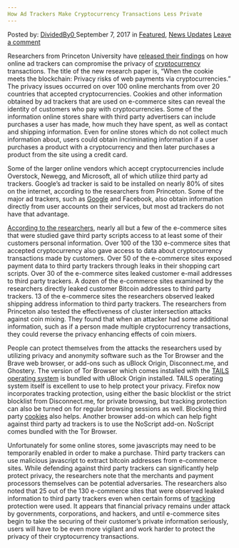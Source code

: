 ```yaml
---
How Ad Trackers Make Cryptocurrency Transactions Less Private
---
```

<article class="post-listing post-22424 post type-post status-publish format-standard has-post-thumbnail hentry category-deepdot-news category-news-updates tag-ad tag-cryptocurrency tag-private tag-trackers tag-transactions">
    <div class="post-inner">
        <span>Posted by: <a href="https://www.deepdotweb.com/author/dividedby0/" title="">DividedBy0 </a></span>
    <span>September 7, 2017</span>
    <span>in <a href="https://www.deepdotweb.com/category/deepdot-news/" rel="category tag">Featured</a>, <a href="https://www.deepdotweb.com/category/news-updates/" rel="category tag">News Updates</a></span>
    <span><a href="https://www.deepdotweb.com/2017/09/07/ad-trackers-make-cryptocurrency-transactions-less-private/#respond">Leave a comment</a></span>
    </p>
    <div class="clear"></div>
    <div class="entry">
    <p>Researchers from Princeton University have <a href="https://arxiv.org/pdf/1708.04748.pdf">released their findings</a> on how online ad trackers can compromise the privacy of <a href="https://www.deepdotweb.com/tag/cryptocurrency/">cryptocurrency</a> transactions. The title of the new research paper is, “When the cookie meets the blockchain: Privacy risks of web payments via cryptocurrencies.” The privacy issues occurred on over 100 online merchants from over 20 countries that accepted cryptocurrencies. Cookies and other information obtained by ad trackers that are used on e-commerce sites can reveal the identity of customers who pay with cryptocurrencies. Some of the information online stores share with third party advertisers can include purchases a user has made, how much they have spent, as well as contact and shipping information. Even for online stores which do not collect much information about, users could obtain incriminating information if a user purchases a product with a cryptocurrency and then later purchases a product from the site using a credit card.</p>
    <p>Some of the larger online vendors which accept cryptocurrencies include Overstock, Newegg, and Microsoft, all of which utilize third party ad trackers. Google’s ad tracker is said to be installed on nearly 80% of sites on the internet, according to the researchers from Princeton. Some of the major ad trackers, such as <a href="https://www.deepdotweb.com/tag/google/">Google</a> and Facebook, also obtain information directly from user accounts on their services, but most ad trackers do not have that advantage.</p>
    <p><a href="https://www.bleepingcomputer.com/news/technology/ad-trackers-on-e-commerce-sites-can-unmask-bitcoin-transactions/">According to the researchers</a>, nearly all but a few of the e-commerce sites that were studied gave third party scripts access to at least some of their customers personal information. Over 100 of the 130 e-commerce sites that accepted cryptocurrency also gave access to data about cryptocurrency transactions made by customers. Over 50 of the e-commerce sites exposed payment data to third party trackers through leaks in their shopping cart scripts. Over 30 of the e-commerce sites leaked customer e-mail addresses to third party trackers. A dozen of the e-commerce sites examined by the researchers directly leaked customer Bitcoin addresses to third party trackers. 13 of the e-commerce sites the researchers observed leaked shipping address information to third party trackers. The researchers from Princeton also tested the effectiveness of cluster intersection attacks against coin mixing. They found that when an attacker had some additional information, such as if a person made multiple cryptocurrency transactions, they could reverse the privacy enhancing effects of coin mixers.</p>
    <p>People can protect themselves from the attacks the researchers used by utilizing privacy and anonymity software such as the Tor Browser and the Brave web browser, or add-ons such as uBlock Origin, Disconnect.me, and Ghostery. The version of Tor Browser which comes installed with the <a href="https://www.deepdotweb.com/2017/01/07/staying-safe-deep-tails/">TAILS operating system</a> is bundled with uBlock Origin installed. TAILS operating system itself is excellent to use to help protect your privacy. Firefox now incorporates tracking protection, using either the basic blocklist or the strict blocklist from Disconnect.me, for private browsing, but tracking protection can also be turned on for regular browsing sessions as well. Blocking third party <a href="https://www.deepdotweb.com/jolly-rogers-security-guide-for-beginners/cookies-javascript-revisited-plus-flash-cookies-and-other-browser-tracking/">cookies</a> also helps. Another browser add-on which can help fight against third party ad trackers is to use the NoScript add-on. NoScript comes bundled with the Tor Browser.</p>
    <p>Unfortunately for some online stores, some javascripts may need to be temporarily enabled in order to make a purchase. Third party trackers can use malicious javascript to extract bitcoin addresses from e-commerce sites. While defending against third party trackers can significantly help protect privacy, the researchers note that the merchants and payment processors themselves can be potential adversaries. The researchers also noted that 25 out of the 130 e-commerce sites that were observed leaked information to third party trackers even when certain forms of <a href="https://www.deepdotweb.com/jolly-rogers-security-guide-for-beginners/tracking-cookies/">tracking</a> protection were used. It appears that financial privacy remains under attack by governments, corporations, and hackers, and until e-commerce sites begin to take the securing of their customer&#8217;s private information seriously, users will have to be even more vigilant and work harder to protect the privacy of their cryptocurrency transactions.</p>
    </div>
    <span style="display:none"><a href="https://www.deepdotweb.com/tag/ad/" rel="tag">ad</a> <a href="https://www.deepdotweb.com/tag/cryptocurrency/" rel="tag">cryptocurrency</a> <a href="https://www.deepdotweb.com/tag/private/" rel="tag">private</a> <a href="https://www.deepdotweb.com/tag/trackers/" rel="tag">trackers</a> <a href="https://www.deepdotweb.com/tag/transactions/" rel="tag">transactions</a></span> <span style="display:none" class="updated">2017-09-07</span>
    <div style="display:none" class="vcard author" itemprop="author" itemscope itemtype="http://schema.org/Person"><strong class="fn" itemprop="name"><a href="https://www.deepdotweb.com/author/dividedby0/" title="Posts by DividedBy0" rel="author">DividedBy0</a></strong></div>
    </div>
</article>

